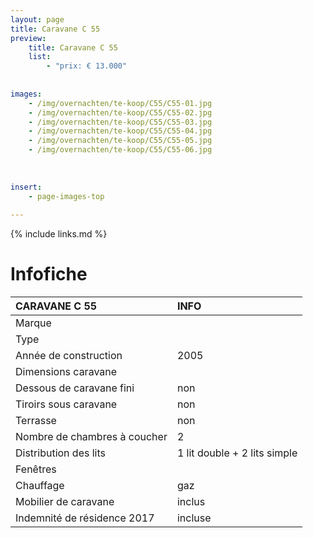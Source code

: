 ```yaml
---
layout: page
title: Caravane C 55
preview: 
    title: Caravane C 55
    list:
        - "prix: € 13.000"
        
        
images:
    - /img/overnachten/te-koop/C55/C55-01.jpg
    - /img/overnachten/te-koop/C55/C55-02.jpg
    - /img/overnachten/te-koop/C55/C55-03.jpg
    - /img/overnachten/te-koop/C55/C55-04.jpg
    - /img/overnachten/te-koop/C55/C55-05.jpg
    - /img/overnachten/te-koop/C55/C55-06.jpg
    
    
    
insert:
    - page-images-top
    
---
```


{% include links.md %}



# Infofiche 

CARAVANE C 55               | INFO        | 
:---------------------------|:------------|
Marque                      |
Type                        |
Année de construction       |2005
Dimensions caravane         |
Dessous de caravane fini    |non
Tiroirs sous caravane       |non
Terrasse                    |non
Nombre de chambres à coucher|2
Distribution des lits       |1 lit double + 2 lits simple
Fenêtres                    |
Chauffage                   |gaz
Mobilier de caravane        |inclus
Indemnité de résidence 2017 |incluse
